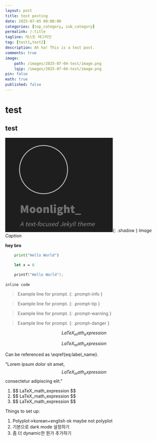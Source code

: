 ```yaml
---
layout: post
title: test posting
date: 2025-07-05 00:00:00
categories: [top_category, sub_category]
permalink: /:title
tagline: 테스트 태그라인
tag: [test1,test2]
description: Ah ha! This is a test post. 
comments: true
image:
    path: /images/2025-07-04-test/image.png
    lqip: /images/2025-07-04-test/image.png
pin: false
math: true
published: false
---
```

# test 
## test
![test](/images/2025-07-04-test/image.png){: .shadow }
_Image Caption_

**hey bro**
```python
    print("Hello World")
```
```fsharp
    let x = 6
```
```c
    printf("Hello World");
```

`inline code`
> Example line for prompt.
{: .prompt-info }

> Example line for prompt.
{: .prompt-tip }

> Example line for prompt.
{: .prompt-warning }

> Example line for prompt.
{: .prompt-danger }
<!-- Block math, keep all blank lines -->

$$
LaTeX_math_expression
$$

<!-- Equation numbering, keep all blank lines  -->

$$
\begin{equation}
  LaTeX_math_expression
  \label{eq:label_name}
\end{equation}
$$

Can be referenced as \eqref{eq:label_name}.

<!-- Inline math in lines, NO blank lines -->

"Lorem ipsum dolor sit amet, $$ LaTeX_math_expression $$ consectetur adipiscing elit."

<!-- Inline math in lists, escape the first `$` -->

1. \$$ LaTeX_math_expression $$
2. \$$ LaTeX_math_expression $$
3. \$$ LaTeX_math_expression $$

Things to set up:
1. Polyplot->korean+english ok maybe not polyplot
2. 기본으로 dark mode 설정하기
3. 좀 더 dynamic한 뭔가 추가하기